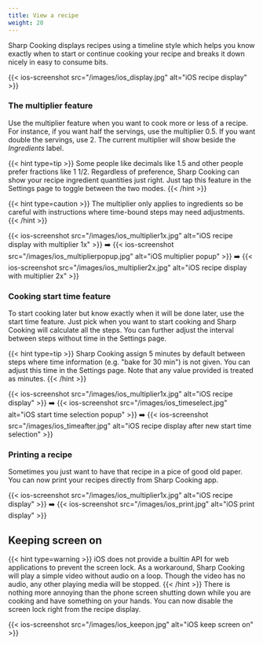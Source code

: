```yaml
---
title: View a recipe
weight: 20
---
```


Sharp Cooking displays recipes using a timeline style which helps you know exactly when to start or continue cooking your recipe and breaks it down nicely in easy to consume bits. 


{{< ios-screenshot src="/images/ios_display.jpg" alt="iOS recipe display" >}}

### The multiplier feature
Use the multiplier feature when you want to cook more or less of a recipe. For instance, if you want half the servings, use the multiplier 0.5. If you want double the servings, use 2. The current multiplier will show beside the *Ingredients* label.

{{< hint type=tip >}}
Some people like decimals like 1.5 and other people prefer fractions like 1 1/2. Regardless of preference, Sharp Cooking can show your recipe ingredient quantities just right. Just tap this feature in the Settings page to toggle between the two modes.
{{< /hint >}}

{{< hint type=caution >}}
The multiplier only applies to ingredients so be careful with instructions where time-bound steps may need adjustments.
{{< /hint >}}

{{< ios-screenshot src="/images/ios_multiplier1x.jpg" alt="iOS recipe display with multiplier 1x" >}}
➡️
{{< ios-screenshot src="/images/ios_multiplierpopup.jpg" alt="iOS multiplier popup" >}}
➡️
{{< ios-screenshot src="/images/ios_multiplier2x.jpg" alt="iOS recipe display with multiplier 2x" >}}

### Cooking start time feature
To start cooking later but know exactly when it will be done later, use the start time feature. Just pick when you want to start cooking and Sharp Cooking will calculate all the steps. You can further adjust the interval between steps without time in the Settings page.

{{< hint type=tip >}}
Sharp Cooking assign 5 minutes by default between steps where time information (e.g. "bake for 30 min") is not given. You can adjust this time in the Settings page. Note that any value provided is treated as minutes.
{{< /hint >}}

{{< ios-screenshot src="/images/ios_multiplier1x.jpg" alt="iOS recipe display" >}}
➡️
{{< ios-screenshot src="/images/ios_timeselect.jpg" alt="iOS start time selection popup" >}}
➡️
{{< ios-screenshot src="/images/ios_timeafter.jpg" alt="iOS recipe display after new start time selection" >}}

### Printing a recipe
Sometimes you just want to have that recipe in a pice of good old paper. You can now print your recipes directly from Sharp Cooking app.

{{< ios-screenshot src="/images/ios_multiplier1x.jpg" alt="iOS recipe display" >}}
➡️
{{< ios-screenshot src="/images/ios_print.jpg" alt="iOS print display" >}}

## Keeping screen on
{{< hint type=warning >}}
iOS does not provide a builtin API for web applications to prevent the screen lock. As a workaround, Sharp Cooking will play a simple video without audio on a loop. Though the video has no audio, any other playing media will be stopped.
{{< /hint >}}
There is nothing more annoying than the phone screen shutting down while you are cooking and have something on your hands. You can now disable the screen lock right from the recipe display.

{{< ios-screenshot src="/images/ios_keepon.jpg" alt="iOS keep screen on" >}}